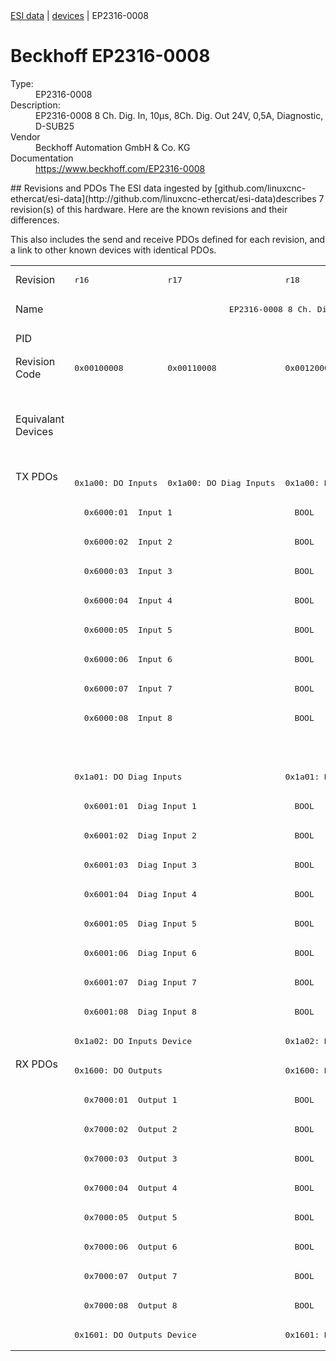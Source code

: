 <div class="nav"><a href="/esi-data">ESI data</a> | <a href="/esi-data/devices">devices</a> | EP2316-0008</div>

#  Beckhoff EP2316-0008

<dl>
  <dt>Type:</dt><dd>EP2316-0008</dd>
  <dt>Description:</dt><dd>EP2316-0008 8 Ch. Dig. In, 10µs, 8Ch. Dig. Out 24V, 0,5A, Diagnostic, D-SUB25</dd>
  <dt>Vendor</dt><dd>Beckhoff Automation GmbH & Co. KG</dd>
  <dt>Documentation</dt><dd><a href="https://www.beckhoff.com/EP2316-0008">https://www.beckhoff.com/EP2316-0008</a></dd>
</dl>
## Revisions and PDOs
The ESI data ingested by [github.com/linuxcnc-ethercat/esi-data](http://github.com/linuxcnc-ethercat/esi-data)describes 7 revision(s) of this hardware.  Here are the known revisions and their differences.

This also includes the send and receive PDOs defined for each revision, and a link to other known devices with identical PDOs.

<table>
<tr >
<td class="first">Revision</td>
<td ><pre>r16</pre></td>
<td ><pre>r17</pre></td>
<td ><pre>r18</pre></td>
<td ><pre>r19</pre></td>
<td ><pre>r20</pre></td>
<td ><pre>r21</pre></td>
<td ><pre>r22</pre></td>
</tr>
<tr >
<td class="first">Name</td>
<td  colspan=7 align="center"><pre>EP2316-0008 8 Ch. Dig. In, 10µs, 8Ch. Dig. Out 24V, 0,5A, Diagnostic, D-SUB25</pre></td>
</tr>
<tr >
<td class="first">PID</td>
<td  colspan=7 align="center"><pre>0x090c4052</pre></td>
</tr>
<tr >
<td class="first">Revision Code</td>
<td ><pre>0x00100008</pre></td>
<td ><pre>0x00110008</pre></td>
<td ><pre>0x00120008</pre></td>
<td ><pre>0x00130008</pre></td>
<td ><pre>0x00140008</pre></td>
<td ><pre>0x00150008</pre></td>
<td ><pre>0x00160008</pre></td>
</tr>
<tr >
<td class="first">Equivalant Devices</td>
<td  colspan=3 align="center"></td>
<td  colspan=3 align="center"><pre><a href="EP2316-0003">EP2316-0003 r16</a><br/><a href="EP2316-0003">EP2316-0003 r17</a><br/><a href="EP2316-0003">EP2316-0003 r18</a><br/><a href="EPP2316-0003">EPP2316-0003 r16</a><br/><a href="EPP2316-0003">EPP2316-0003 r17</a><br/><a href="EPP2316-0008">EPP2316-0008 r16</a><br/><a href="EPP2316-0008">EPP2316-0008 r17</a></pre></td>
<td ><pre><a href="EP2316-0003">EP2316-0003 r19</a><br/><a href="EPP2316-0003">EPP2316-0003 r18</a><br/><a href="EPP2316-0008">EPP2316-0008 r18</a></pre></td>
</tr>
<tr class="txpdo pdosection">
<td class="first" rowspan=20 valign=top>TX PDOs</td>
<td><pre>0x1a00: DO Inputs</pre></td>
<td><pre>0x1a00: DO Diag Inputs</pre></td>
<td colspan=5 align="left"><pre>0x1a00: DIG Inputs</pre></td>
<td></td>
</tr>
<tr class="txpdo">
<td  colspan=7 align="left"><pre>  0x6000:01  Input 1                         BOOL</pre></td>
</tr>
<tr class="txpdo">
<td  colspan=7 align="left"><pre>  0x6000:02  Input 2                         BOOL</pre></td>
</tr>
<tr class="txpdo">
<td  colspan=7 align="left"><pre>  0x6000:03  Input 3                         BOOL</pre></td>
</tr>
<tr class="txpdo">
<td  colspan=7 align="left"><pre>  0x6000:04  Input 4                         BOOL</pre></td>
</tr>
<tr class="txpdo">
<td  colspan=7 align="left"><pre>  0x6000:05  Input 5                         BOOL</pre></td>
</tr>
<tr class="txpdo">
<td  colspan=7 align="left"><pre>  0x6000:06  Input 6                         BOOL</pre></td>
</tr>
<tr class="txpdo">
<td  colspan=7 align="left"><pre>  0x6000:07  Input 7                         BOOL</pre></td>
</tr>
<tr class="txpdo">
<td  colspan=7 align="left"><pre>  0x6000:08  Input 8                         BOOL</pre></td>
</tr>
<tr class="txpdo">
<td  colspan=6 align="left"></td>
<td ><pre>  0x6000:0e  Sync error                      BOOL</pre></td>
</tr>
<tr class="txpdo pdosection">
<td  colspan=2 align="left"><pre>0x1a01: DO Diag Inputs</pre></td>
<td  colspan=5 align="left"><pre>0x1a01: DIG Diag Inputs</pre></td>
</tr>
<tr class="txpdo">
<td  colspan=7 align="left"><pre>  0x6001:01  Diag Input 1                    BOOL</pre></td>
</tr>
<tr class="txpdo">
<td  colspan=7 align="left"><pre>  0x6001:02  Diag Input 2                    BOOL</pre></td>
</tr>
<tr class="txpdo">
<td  colspan=7 align="left"><pre>  0x6001:03  Diag Input 3                    BOOL</pre></td>
</tr>
<tr class="txpdo">
<td  colspan=7 align="left"><pre>  0x6001:04  Diag Input 4                    BOOL</pre></td>
</tr>
<tr class="txpdo">
<td  colspan=7 align="left"><pre>  0x6001:05  Diag Input 5                    BOOL</pre></td>
</tr>
<tr class="txpdo">
<td  colspan=7 align="left"><pre>  0x6001:06  Diag Input 6                    BOOL</pre></td>
</tr>
<tr class="txpdo">
<td  colspan=7 align="left"><pre>  0x6001:07  Diag Input 7                    BOOL</pre></td>
</tr>
<tr class="txpdo">
<td  colspan=7 align="left"><pre>  0x6001:08  Diag Input 8                    BOOL</pre></td>
</tr>
<tr class="txpdo pdosection">
<td  colspan=2 align="left"><pre>0x1a02: DO Inputs Device</pre></td>
<td  colspan=5 align="left"><pre>0x1a02: DIG Inputs Device</pre></td>
</tr>
<tr class="rxpdo pdosection">
<td class="first" rowspan=10 valign=top>RX PDOs</td>
<td colspan=2 align="left"><pre>0x1600: DO Outputs</pre></td>
<td colspan=5 align="left"><pre>0x1600: DIG Outputs</pre></td>
<td></td>
</tr>
<tr class="rxpdo">
<td  colspan=7 align="left"><pre>  0x7000:01  Output 1                        BOOL</pre></td>
</tr>
<tr class="rxpdo">
<td  colspan=7 align="left"><pre>  0x7000:02  Output 2                        BOOL</pre></td>
</tr>
<tr class="rxpdo">
<td  colspan=7 align="left"><pre>  0x7000:03  Output 3                        BOOL</pre></td>
</tr>
<tr class="rxpdo">
<td  colspan=7 align="left"><pre>  0x7000:04  Output 4                        BOOL</pre></td>
</tr>
<tr class="rxpdo">
<td  colspan=7 align="left"><pre>  0x7000:05  Output 5                        BOOL</pre></td>
</tr>
<tr class="rxpdo">
<td  colspan=7 align="left"><pre>  0x7000:06  Output 6                        BOOL</pre></td>
</tr>
<tr class="rxpdo">
<td  colspan=7 align="left"><pre>  0x7000:07  Output 7                        BOOL</pre></td>
</tr>
<tr class="rxpdo">
<td  colspan=7 align="left"><pre>  0x7000:08  Output 8                        BOOL</pre></td>
</tr>
<tr class="rxpdo pdosection">
<td  colspan=2 align="left"><pre>0x1601: DO Outputs Device</pre></td>
<td  colspan=5 align="left"><pre>0x1601: DIG Outputs Device</pre></td>
</tr>
</table>
